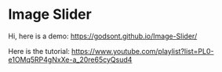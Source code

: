 # Image Slider

Hi, here is a demo: https://godsont.github.io/Image-Slider/

Here is the tutorial: https://www.youtube.com/playlist?list=PL0-e1OMq5RP4gNxXe-a_20re65cyQsud4
